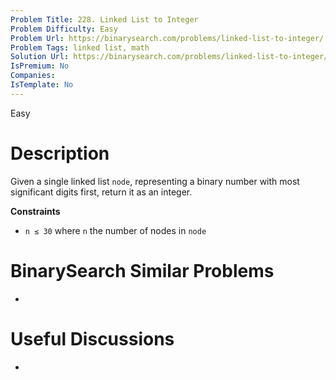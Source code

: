 ```yaml
---
Problem Title: 228. Linked List to Integer
Problem Difficulty: Easy
Problem Url: https://binarysearch.com/problems/linked-list-to-integer/
Problem Tags: linked list, math
Solution Url: https://binarysearch.com/problems/linked-list-to-integer/solutions/
IsPremium: No
Companies: 
IsTemplate: No
---
```


<span style="color: ;">Easy</span>

# Description

Given a single linked list `node`, representing a binary number with most significant digits first, return it as an integer.

**Constraints**
- `n ≤ 30` where `n` the number of nodes in `node`

# BinarySearch Similar Problems

- []()

# Useful Discussions

- []()
